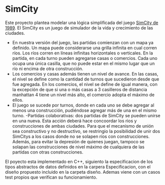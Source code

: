 # SimCity
Este proyecto plantea modelar una lógica simplificada del juego [SimCity de 1989](https://www.youtube.com/watch?v=A54blk-ojA4).
El SimCity es un juego de simulador de la vida y crecimiento de las ciudades.

- En nuestra versión del juego, las partidas comienzan con un mapa ya definido. Un mapa puede considerarse
una grilla infinita en cual corren rı́os. Los rı́os corren en lı́neas infinitas horizontales o verticales. En la
partida, en cada turno pueden agregarse casas o comercios. Cada uno ocupa una única casilla, que no
puede estar en el mismo lugar que un rı́o ni encima de otra construcción.
- Los comercios y casas además tienen un nivel de avance. En las casas, el nivel se define como la cantidad
de turnos que sucedieron desde que fue agregada. En los comercios, el nivel se define de igual manera, con
la excepción de que si una o más casas a 3 casilleros de distancia manhattan 4 tiene un nivel más alto, el
comercio adopta el máximo de ellos.
- El juego se sucede por turnos, donde en cada uno se debe agregar al menos una construcción, pudiéndose
agregar más de una en el mismo turno.
-Partidas colaborativas: dos partidas de SimCity se pueden unirse en una nueva. Esta acción deberá hace concoordar los rios y construcciones de ambas ciudades. Para que el mecanismo de unión sea constructivo y no destructivo, se restringio la posibilidad de unir dos SimCitys a los casos donde no se solapen rı́os con construcciones. Además,
para evitar la depresión de quienes juegan, tampoco se solapan las construcciones de nivel máximo de
cualquiera de las partidas con otras construcciones.

El poyecto esta implementado en C++, siguiento la especificacion de los tipos abstractos de datos definidos en la carpera Especificacion, con el diseño propuesto incluido en la carpeta diseño. Ademas viene con un casos test propios que verifican su funcionamiento.
